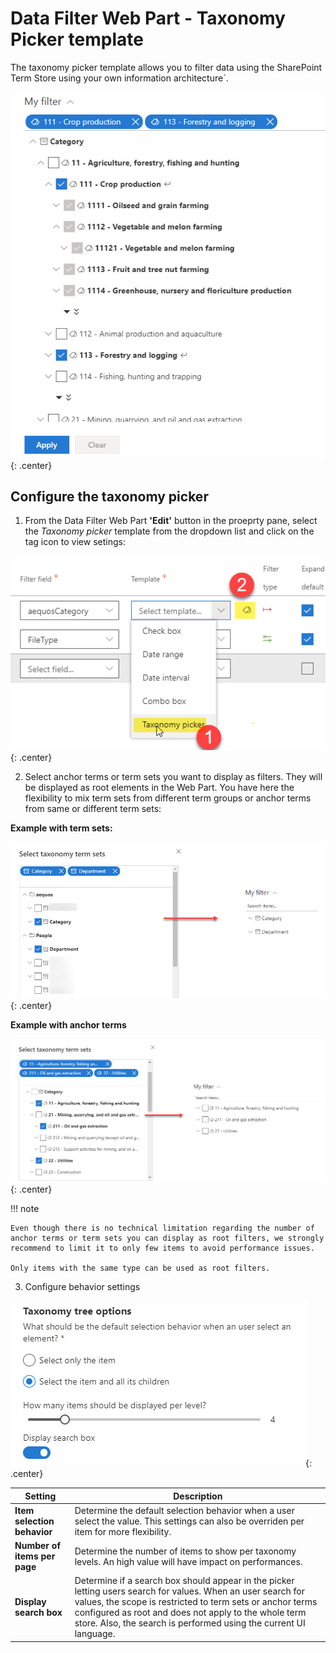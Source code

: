 # Data Filter Web Part - Taxonomy Picker template

The taxonomy picker template allows you to filter data using the SharePoint Term Store using your own information architecture`.

!["Taxonomy picker overview"](../../../assets/webparts/data_filters/templates/taxonomy_picker_overview.png){: .center} 

## Configure the taxonomy picker

1. From the Data Filter Web Part **'Edit'** button in the proeprty pane, select the _Taxonomy picker_ template from the dropdown list and click on the tag icon to view setings:

!["Taxonomy picker configuration"](../../../assets/webparts/data_filters/templates/taxonomy_picker_configuration1.png){: .center} 

2. Select anchor terms or term sets you want to display as filters. They will be displayed as root elements in the Web Part. You have here the flexibility to mix term sets from different term groups or anchor terms from same or different term sets:

**Example with term sets:**

!["Taxonomy picker - Term sets configuration"](../../../assets/webparts/data_filters/templates/taxonomy_picker_configuration2.png){: .center} 

**Example with anchor terms**

!["Taxonomy picker - Anchor terms configuration"](../../../assets/webparts/data_filters/templates/taxonomy_picker_configuration21.png){: .center} 

!!! note

    Even though there is no technical limitation regarding the number of anchor terms or term sets you can display as root filters, we strongly recommend to limit it to only few items to avoid performance issues.

    Only items with the same type can be used as root filters.

3. Configure behavior settings

!["Taxonomy picker - Anchor terms configuration"](../../../assets/webparts/data_filters/templates/taxonomy_picker_configuration4.png){: .center} 


| **Setting** | **Description** |
|------------|-----------------|
| **Item selection behavior** | Determine the default selection behavior when a user select the value. This settings can also be overriden per item for more flexibility. |
| **Number of items per page** | Determine the number of items to show per taxonomy levels. An high value will have impact on performances.
| **Display search box** | Determine if a search box should appear in the picker letting users search for values. When an user search for values, the scope is restricted to term sets or anchor terms configured as root and does not apply to the whole term store. Also, the search is performed using the current UI language.